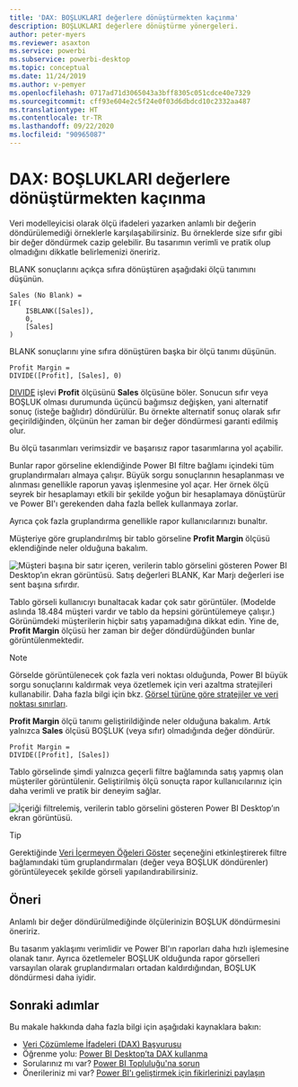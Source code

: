 ```yaml
---
title: 'DAX: BOŞLUKLARI değerlere dönüştürmekten kaçınma'
description: BOŞLUKLARI değerlere dönüştürme yönergeleri.
author: peter-myers
ms.reviewer: asaxton
ms.service: powerbi
ms.subservice: powerbi-desktop
ms.topic: conceptual
ms.date: 11/24/2019
ms.author: v-pemyer
ms.openlocfilehash: 0717ad71d3065043a3bff8305c051cdce40e7329
ms.sourcegitcommit: cff93e604e2c5f24e0f03d6dbdcd10c2332aa487
ms.translationtype: HT
ms.contentlocale: tr-TR
ms.lasthandoff: 09/22/2020
ms.locfileid: "90965087"
---
```

# <a name="dax-avoid-converting-blanks-to-values"></a>DAX: BOŞLUKLARI değerlere dönüştürmekten kaçınma

Veri modelleyicisi olarak ölçü ifadeleri yazarken anlamlı bir değerin döndürülemediği örneklerle karşılaşabilirsiniz. Bu örneklerde size sıfır gibi bir değer döndürmek cazip gelebilir. Bu tasarımın verimli ve pratik olup olmadığını dikkatle belirlemenizi öneririz.

BLANK sonuçlarını açıkça sıfıra dönüştüren aşağıdaki ölçü tanımını düşünün.

```dax
Sales (No Blank) =
IF(
    ISBLANK([Sales]),
    0,
    [Sales]
)
```

BLANK sonuçlarını yine sıfıra dönüştüren başka bir ölçü tanımı düşünün.

```dax
Profit Margin =
DIVIDE([Profit], [Sales], 0)
```

[DIVIDE](/dax/divide-function-dax) işlevi **Profit** ölçüsünü **Sales** ölçüsüne böler. Sonucun sıfır veya BOŞLUK olması durumunda üçüncü bağımsız değişken, yani alternatif sonuç (isteğe bağlıdır) döndürülür. Bu örnekte alternatif sonuç olarak sıfır geçirildiğinden, ölçünün her zaman bir değer döndürmesi garanti edilmiş olur.

Bu ölçü tasarımları verimsizdir ve başarısız rapor tasarımlarına yol açabilir.

Bunlar rapor görseline eklendiğinde Power BI filtre bağlamı içindeki tüm gruplandırmaları almaya çalışır. Büyük sorgu sonuçlarının hesaplanması ve alınması genellikle raporun yavaş işlenmesine yol açar. Her örnek ölçü seyrek bir hesaplamayı etkili bir şekilde yoğun bir hesaplamaya dönüştürür ve Power BI'ı gerekenden daha fazla bellek kullanmaya zorlar.

Ayrıca çok fazla gruplandırma genellikle rapor kullanıcılarınızı bunaltır.

Müşteriye göre gruplandırılmış bir tablo görseline **Profit Margin** ölçüsü eklendiğinde neler olduğuna bakalım.

![Müşteri başına bir satır içeren, verilerin tablo görselini gösteren Power BI Desktop’ın ekran görüntüsü. Satış değerleri BLANK, Kar Marjı değerleri ise sent başına sıfırdır. ](media/dax-avoid-converting-blank/table-visual-poor.png)

Tablo görseli kullanıcıyı bunaltacak kadar çok satır görüntüler. (Modelde aslında 18.484 müşteri vardır ve tablo da hepsini görüntülemeye çalışır.) Görünümdeki müşterilerin hiçbir satış yapamadığına dikkat edin. Yine de, **Profit Margin** ölçüsü her zaman bir değer döndürdüğünden bunlar görüntülenmektedir.

> [!NOTE]
> Görselde görüntülenecek çok fazla veri noktası olduğunda, Power BI büyük sorgu sonuçlarını kaldırmak veya özetlemek için veri azaltma stratejileri kullanabilir. Daha fazla bilgi için bkz. [Görsel türüne göre stratejiler ve veri noktası sınırları](../visuals/power-bi-data-points.md).

**Profit Margin** ölçü tanımı geliştirildiğinde neler olduğuna bakalım. Artık yalnızca **Sales** ölçüsü BOŞLUK (veya sıfır) olmadığında değer döndürür.

```dax
Profit Margin =
DIVIDE([Profit], [Sales])
```

Tablo görselinde şimdi yalnızca geçerli filtre bağlamında satış yapmış olan müşteriler görüntülenir. Geliştirilmiş ölçü sonuçta rapor kullanıcılarınız için daha verimli ve pratik bir deneyim sağlar.

![İçeriği filtrelemiş, verilerin tablo görselini gösteren Power BI Desktop’ın ekran görüntüsü.](media/dax-avoid-converting-blank/table-visual-good.png)

> [!TIP]
> Gerektiğinde [Veri İçermeyen Öğeleri Göster](../create-reports/desktop-show-items-no-data.md) seçeneğini etkinleştirerek filtre bağlamındaki tüm gruplandırmaları (değer veya BOŞLUK döndürenler) görüntüleyecek şekilde görseli yapılandırabilirsiniz.

## <a name="recommendation"></a>Öneri

Anlamlı bir değer döndürülmediğinde ölçülerinizin BOŞLUK döndürmesini öneririz.

Bu tasarım yaklaşımı verimlidir ve Power BI'ın raporları daha hızlı işlemesine olanak tanır. Ayrıca özetlemeler BOŞLUK olduğunda rapor görselleri varsayılan olarak gruplandırmaları ortadan kaldırdığından, BOŞLUK döndürmesi daha iyidir.

## <a name="next-steps"></a>Sonraki adımlar

Bu makale hakkında daha fazla bilgi için aşağıdaki kaynaklara bakın:

- [Veri Çözümleme İfadeleri (DAX) Başvurusu](/dax/)
- Öğrenme yolu: [Power BI Desktop’ta DAX kullanma](/learn/paths/dax-power-bi/)
- Sorularınız mı var? [Power BI Topluluğu'na sorun](https://community.powerbi.com/)
- Önerileriniz mi var? [Power BI'ı geliştirmek için fikirlerinizi paylaşın](https://ideas.powerbi.com)
